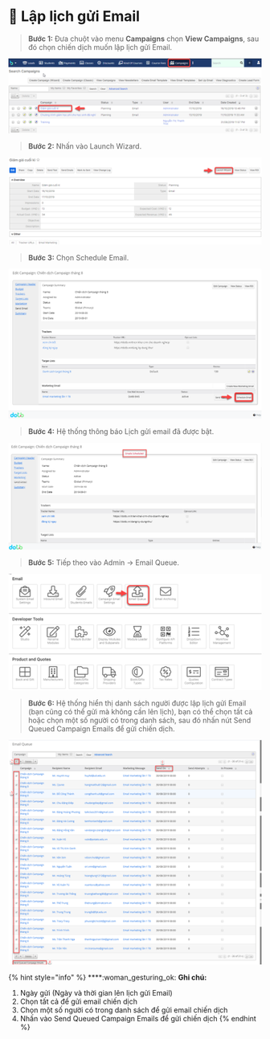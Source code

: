 # 📨 Lập lịch gửi Email

> **Bước 1:** Đưa chuột vào menu **Campaigns** chọn **View Campaigns**, sau đó chọn chiến dịch muốn lập lịch gửi Email.

![](../.gitbook/assets/laplich1.png)

> **Bước 2:** Nhấn vào Launch Wizard.

![](../.gitbook/assets/laplich2.png)

> **Bước 3:** Chọn Schedule Email.

![](../.gitbook/assets/laplich3.png)

> **Bước 4:** Hệ thống thông báo Lịch gửi email đã được bật.

![](../.gitbook/assets/laplich4.png)

> **Bước 5:** Tiếp theo vào Admin -> Email Queue.

![](../.gitbook/assets/laplich5.png)

> **Bước 6:** Hệ thống hiển thị danh sách người được lập lịch gửi Email (bạn cũng có thể gửi mà không cần lên lịch), bạn có thể chọn tất cả hoặc chọn một số người có trong danh sách, sau đó nhấn nút Send Queued Campaign Emails để gửi chiến dịch.

![](../.gitbook/assets/laplich6.png)

{% hint style="info" %}
****:woman\_gesturing\_ok: **Ghi chú:**

1. Ngày gửi (Ngày và thời gian lên lịch gửi Email)
2. Chọn tất cả để gửi email chiến dịch
3. Chọn một số người có trong danh sách để gửi email chiến dịch&#x20;
4. Nhấn vào Send Queued Campaign  Emails để gửi chiến dịch
{% endhint %}
